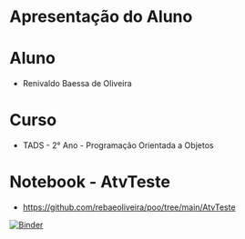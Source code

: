 # Apresentação do Aluno
# Aluno
+ Renivaldo Baessa de Oliveira
# Curso
+ TADS - 2° Ano - Programação Orientada a Objetos
# Notebook - AtvTeste
+ https://github.com/rebaeoliveira/poo/tree/main/AtvTeste

[![Binder](https://mybinder.org/badge_logo.svg)](https://mybinder.org/v2/gh/rebaeoliveira/poo/HEAD)
